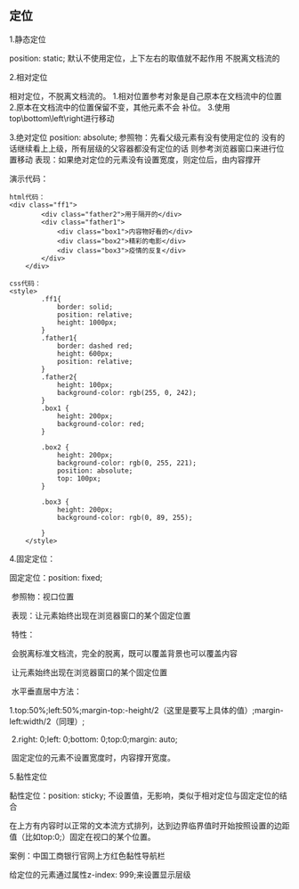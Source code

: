 ## 定位

1.静态定位

position: static; 
            默认不使用定位，上下左右的取值就不起作用
            不脱离文档流的

2.相对定位

相对定位，不脱离文档流的。
                1.相对位置参考对象是自己原本在文档流中的位置
                2.原本在文档流中的位置保留不变，其他元素不会
                补位。
                3.使用top\bottom\left\right进行移动

3.绝对定位
            position: absolute;
            参照物：先看父级元素有没有使用定位的
            没有的话继续看上上级，所有层级的父容器都没有定位的话
            则参考浏览器窗口来进行位置移动
            表现：如果绝对定位的元素没有设置宽度，则定位后，由内容撑开

演示代码：

```
html代码：
<div class="ff1">
        <div class="father2">用于隔开的</div>
        <div class="father1">
            <div class="box1">内容物好看的</div>
            <div class="box2">精彩的电影</div>
            <div class="box3">疫情的反复</div>
        </div>
    </div>
    
css代码：
<style>
        .ff1{
            border: solid;
            position: relative;
            height: 1000px;
        }
        .father1{
            border: dashed red;
            height: 600px;
            position: relative;
        }
        .father2{
            height: 100px;
            background-color: rgb(255, 0, 242);
        }
        .box1 {
            height: 200px;
            background-color: red;
        }

        .box2 {
            height: 200px;
            background-color: rgb(0, 255, 221);
            position: absolute;
            top: 100px;
        }

        .box3 {
            height: 200px;
            background-color: rgb(0, 89, 255);
           
        }
    </style>
```

4.固定定位：

固定定位：position: fixed;

​        参照物：视口位置

​        表现：让元素始终出现在浏览器窗口的某个固定位置

​        特性：

​        会脱离标准文档流，完全的脱离，既可以覆盖背景也可以覆盖内容

​        让元素始终出现在浏览器窗口的某个固定位置

​        水平垂直居中方法：

​        1.top:50%;left:50%;margin-top:-height/2（这里是要写上具体的值）;margin-left:width/2（同理）;

​        2.right: 0;left: 0;bottom: 0;top:0;margin: auto;

​        固定定位的元素不设置宽度时，内容撑开宽度。

5.黏性定位

黏性定位：position: sticky; 
        不设置值，无影响，类似于相对定位与固定定位的结合

在上方有内容时以正常的文本流方式排列，达到边界临界值时开始按照设置的边距值（比如top:0;）固定在视口的某个位置。

案例：中国工商银行官网上方红色黏性导航栏

给定位的元素通过属性z-index: 999;来设置显示层级
